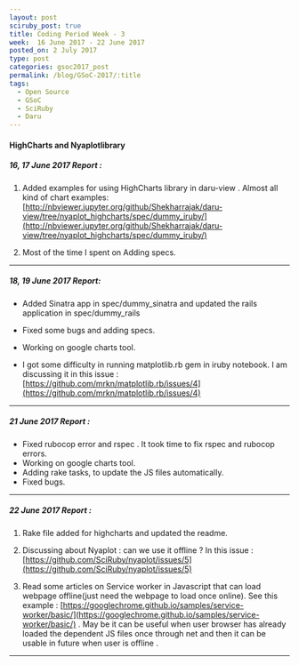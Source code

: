 ```yaml
---
layout: post
sciruby_post: true
title: Coding Period Week - 3
week:  16 June 2017 - 22 June 2017
posted_on: 2 July 2017
type: post
categories: gsoc2017_post
permalink: /blog/GSoC-2017/:title
tags:
  - Open Source
  - GSoC
  - SciRuby
  - Daru
---
```



#### HighCharts and Nyaplotlibrary


##### 16, 17 June 2017 Report :

1. Added examples for using HighCharts library in daru-view . Almost all kind of chart examples: [http://nbviewer.jupyter.org/github/Shekharrajak/daru-view/tree/nyaplot_highcharts/spec/dummy_iruby/](http://nbviewer.jupyter.org/github/Shekharrajak/daru-view/tree/nyaplot_highcharts/spec/dummy_iruby/)

2. Most of the time I spent on Adding specs.

-------------------------------------------------

##### 18, 19 June 2017 Report:

- Added Sinatra app in spec/dummy_sinatra and updated the rails application in spec/dummy_rails

- Fixed some bugs and adding specs.

- Working on google charts tool.

- I got some difficulty in running matplotlib.rb gem in iruby notebook. I am discussing it in this issue : [https://github.com/mrkn/matplotlib.rb/issues/4](https://github.com/mrkn/matplotlib.rb/issues/4)

-------------------------------------------------

##### 21 June 2017 Report :

- Fixed rubocop error and rspec . It took time to fix rspec and rubocop errors.
- Working on google charts tool.
- Adding rake tasks, to update the JS files automatically.
- Fixed bugs.

-------------------------------------------------

##### 22 June 2017 Report :

1. Rake file added for highcharts and updated the readme.

2. Discussing about Nyaplot : can we use it offline ? In this issue :  [https://github.com/SciRuby/nyaplot/issues/5](https://github.com/SciRuby/nyaplot/issues/5)

3. Read some articles on Service worker in Javascript that can load webpage offline(just need the webpage to load once online). See this example : [https://googlechrome.github.io/samples/service-worker/basic/](https://googlechrome.github.io/samples/service-worker/basic/)  . May be it can be useful when user browser has already loaded the dependent JS files once through net and then it can be usable in future when user is offline .

-------------------------------------------------
